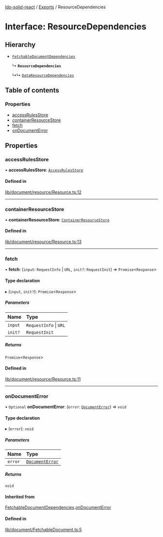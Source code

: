 [ldo-solid-react](../README.md) / [Exports](../modules.md) / ResourceDependencies

# Interface: ResourceDependencies

## Hierarchy

- [`FetchableDocumentDependencies`](FetchableDocumentDependencies.md)

  ↳ **`ResourceDependencies`**

  ↳↳ [`DataResourceDependencies`](DataResourceDependencies.md)

## Table of contents

### Properties

- [accessRulesStore](ResourceDependencies.md#accessrulesstore)
- [containerResourceStore](ResourceDependencies.md#containerresourcestore)
- [fetch](ResourceDependencies.md#fetch)
- [onDocumentError](ResourceDependencies.md#ondocumenterror)

## Properties

### accessRulesStore

• **accessRulesStore**: [`AccessRulesStore`](../classes/AccessRulesStore.md)

#### Defined in

[lib/document/resource/Resource.ts:12](https://github.com/o-development/ldo-solid-react/blob/29a7f21/lib/document/resource/Resource.ts#L12)

___

### containerResourceStore

• **containerResourceStore**: [`ContainerResourceStore`](../classes/ContainerResourceStore.md)

#### Defined in

[lib/document/resource/Resource.ts:13](https://github.com/o-development/ldo-solid-react/blob/29a7f21/lib/document/resource/Resource.ts#L13)

___

### fetch

• **fetch**: (`input`: `RequestInfo` \| `URL`, `init?`: `RequestInit`) => `Promise`<`Response`\>

#### Type declaration

▸ (`input`, `init?`): `Promise`<`Response`\>

##### Parameters

| Name | Type |
| :------ | :------ |
| `input` | `RequestInfo` \| `URL` |
| `init?` | `RequestInit` |

##### Returns

`Promise`<`Response`\>

#### Defined in

[lib/document/resource/Resource.ts:11](https://github.com/o-development/ldo-solid-react/blob/29a7f21/lib/document/resource/Resource.ts#L11)

___

### onDocumentError

• `Optional` **onDocumentError**: (`error`: [`DocumentError`](../classes/DocumentError.md)) => `void`

#### Type declaration

▸ (`error`): `void`

##### Parameters

| Name | Type |
| :------ | :------ |
| `error` | [`DocumentError`](../classes/DocumentError.md) |

##### Returns

`void`

#### Inherited from

[FetchableDocumentDependencies](FetchableDocumentDependencies.md).[onDocumentError](FetchableDocumentDependencies.md#ondocumenterror)

#### Defined in

[lib/document/FetchableDocument.ts:5](https://github.com/o-development/ldo-solid-react/blob/29a7f21/lib/document/FetchableDocument.ts#L5)
